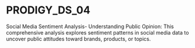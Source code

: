 # PRODIGY_DS_04
Social Media Sentiment Analysis- Understanding Public Opinion: This comprehensive analysis explores sentiment patterns in social media data to uncover public attitudes toward brands, products, or topics.
